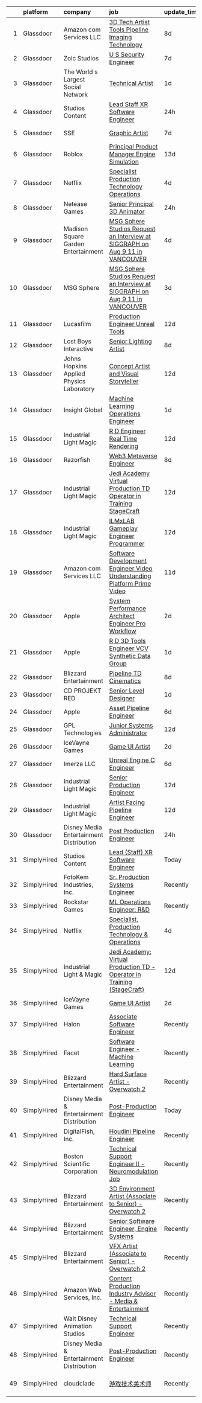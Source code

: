 

|    | platform    | company                                   | job                                                                                                                                                                                                                                                                                                                                                                                                                                                                                                                                                                                                                                                                                                                                                                                                                                                                                                                                                                                                                                                                                                                                                                                                                                                                                                                                                                                                        | update_time   | location            |
|---:|:------------|:------------------------------------------|:-----------------------------------------------------------------------------------------------------------------------------------------------------------------------------------------------------------------------------------------------------------------------------------------------------------------------------------------------------------------------------------------------------------------------------------------------------------------------------------------------------------------------------------------------------------------------------------------------------------------------------------------------------------------------------------------------------------------------------------------------------------------------------------------------------------------------------------------------------------------------------------------------------------------------------------------------------------------------------------------------------------------------------------------------------------------------------------------------------------------------------------------------------------------------------------------------------------------------------------------------------------------------------------------------------------------------------------------------------------------------------------------------------------|:--------------|:--------------------|
|  1 | Glassdoor   | Amazon com Services LLC                   | [3D Tech Artist   Tools   Pipeline  Imaging Technology](https://www.glassdoor.com/partner/jobListing.htm?pos=130&ao=1136043&s=58&guid=000001821a662a8f9bcc41ac73bc2a87&src=GD_JOB_AD&t=SR&vt=w&cs=1_25fdbb91&cb=1658300279837&jobListingId=1007998216393&jrtk=3-0-1g8d6cami2i7e001-1g8d6can2g4e4800-f27f40d9307d398a-)                                                                                                                                                                                                                                                                                                                                                                                                                                                                                                                                                                                                                                                                                                                                                                                                                                                                                                                                                                                                                                                                                     | 8d            | New York, NY        |
|  2 | Glassdoor   | Zoic Studios                              | [U S  Security Engineer](https://www.glassdoor.com/partner/jobListing.htm?pos=121&ao=1136043&s=58&guid=000001821a662a8f9bcc41ac73bc2a87&src=GD_JOB_AD&t=SR&vt=w&ea=1&cs=1_aab4fe73&cb=1658300279836&jobListingId=1008001099170&jrtk=3-0-1g8d6cami2i7e001-1g8d6can2g4e4800-3fce2bb8b019d9b2-)                                                                                                                                                                                                                                                                                                                                                                                                                                                                                                                                                                                                                                                                                                                                                                                                                                                                                                                                                                                                                                                                                                               | 7d            | Remote              |
|  3 | Glassdoor   | The World s Largest Social Network        | [Technical Artist](https://www.glassdoor.com/partner/jobListing.htm?pos=104&ao=1110586&s=58&guid=000001821a662a8f9bcc41ac73bc2a87&src=GD_JOB_AD&t=SR&vt=w&ea=1&cs=1_9f3cafc7&cb=1658300279834&jobListingId=1008013401273&cpc=2F9DD8B511C89582&jrtk=3-0-1g8d6cami2i7e001-1g8d6can2g4e4800-285b10546d188664--6NYlbfkN0DSgjPPcnEdvoK3uuxfISLALE6pB1FR7YSHOr_tSg5_QGIhoz_2VqUepdcKLBLI_zR7PvC-redOtucLp6FtUWQjwvJkbBSx66v-Ifo_autuPCmV7vy0uXxwLfkfIA-UW7O2oV9EshnenlX4g3M4xm0KlrhzXCObSYIKlD5rLaX4kWigvs9QCqgaHkBz1fXfHQgWTAVL90TdEb4efssSxHyzautPOKe_ilLg8civPkAev43D6BlRPaKI_YDUNoziGhTu37Me2cwDCyl8aBs8rkB2Vtd2pgACpbVUrQXyeW7e4ZEBe2v9PmcTw7rf01GOt3zwzIdiGTSWGMRtz2JYqM03edTS4n1ip2LLH5DwAR6YJd4qeCPwNF7ti0S3hB1DXkDarcQOB1jwMVXYYtMBuVhEbDy_i11JJHp7l3phWuUA1HgitFcrejQbcud8ZMxrnPO16fjmCo1DlrZiIAP_TjzBJ1Eo0n7Gf3ZtcQzgGoDu0BXdBYLE4dkeC1Fa_H58ux2Qh6pOnqMFs6zME9AJiTN6l2VEPuCih-JJ-nKc4c9Ya3U5Z003tMq_-Wsq8IOUPs8XiKHUpiqCzHQx0LdZ0gWcuRyyFyNDCJQ%3D)                                                                                                                                                                                                                                                                                                                                                                                                                                                  | 1d            | New York, NY        |
|  4 | Glassdoor   | Studios Content                           | [Lead  Staff  XR Software Engineer](https://www.glassdoor.com/partner/jobListing.htm?pos=103&ao=1110586&s=58&guid=000001821a662a8f9bcc41ac73bc2a87&src=GD_JOB_AD&t=SR&vt=w&cs=1_01d61acd&cb=1658300279834&jobListingId=1008014590291&cpc=AF02A54CD0F60729&jrtk=3-0-1g8d6cami2i7e001-1g8d6can2g4e4800-e8db165023dcdbd3--6NYlbfkN0DAFTyt7pbDCC2JPO79CSdi1dIb81yjczP5qsKcZIxgiYm3-7g-689UM0rgypL64cqOBslTxvoll0qobK8Vpb6H_ntMxUFOX0qsgxlfP0wjXvIRiAHfuHNSK4UN8JvgLDhlKGU6CBVkzDoraRn4buB97TfgQG3Egu1yGXpPgPj-sVABGkRjk2ePNhu0Nu0tza1Ej9DgXKUFbtkHV1_zPdo_2DUMk0fIpnAcI6CySGBOoDmkr124_cuso8KBNSJ-luHrTpTwGOBWU49LVHCHpoBsc-SQR2y-_XxZRUr02BaqVhWnZE819w-jAySG6Vl8vuc6Dad7V1zNcJb2d0q3NGvy4mtPkC2DIo7tthfIfN8cJFo3RlteWS_B8Fv0Sc0knGXFQJnJhsDk_JsX5Y-HjcnhAix8zLIeqJAfx-QOdD7iZElhIEwj4x53TKiz9Jxq3qyGr5_YV9i-OA%3D%3D)                                                                                                                                                                                                                                                                                                                                                                                                                                                                                                                                                                                        | 24h           | Glendale, CA        |
|  5 | Glassdoor   | SSE                                       | [Graphic Artist](https://www.glassdoor.com/partner/jobListing.htm?pos=124&ao=1136043&s=58&guid=000001821a662a8f9bcc41ac73bc2a87&src=GD_JOB_AD&t=SR&vt=w&ea=1&cs=1_b7f2f295&cb=1658300279836&jobListingId=1008001110074&jrtk=3-0-1g8d6cami2i7e001-1g8d6can2g4e4800-50d7530ccefde205-)                                                                                                                                                                                                                                                                                                                                                                                                                                                                                                                                                                                                                                                                                                                                                                                                                                                                                                                                                                                                                                                                                                                       | 7d            | Jacksonville, FL    |
|  6 | Glassdoor   | Roblox                                    | [Principal Product Manager  Engine Simulation](https://www.glassdoor.com/partner/jobListing.htm?pos=128&ao=1136043&s=58&guid=000001821a662a8f9bcc41ac73bc2a87&src=GD_JOB_AD&t=SR&vt=w&cs=1_8a64bfc9&cb=1658300279837&jobListingId=1007987884697&jrtk=3-0-1g8d6cami2i7e001-1g8d6can2g4e4800-3b7450e5fb449977-)                                                                                                                                                                                                                                                                                                                                                                                                                                                                                                                                                                                                                                                                                                                                                                                                                                                                                                                                                                                                                                                                                              | 13d           | San Mateo, CA       |
|  7 | Glassdoor   | Netflix                                   | [Specialist  Production Technology   Operations](https://www.glassdoor.com/partner/jobListing.htm?pos=108&ao=1136043&s=58&guid=000001821a662a8f9bcc41ac73bc2a87&src=GD_JOB_AD&t=SR&vt=w&cs=1_2a75e5c2&cb=1658300279835&jobListingId=1008008710790&jrtk=3-0-1g8d6cami2i7e001-1g8d6can2g4e4800-54fec7f0239f9949-)                                                                                                                                                                                                                                                                                                                                                                                                                                                                                                                                                                                                                                                                                                                                                                                                                                                                                                                                                                                                                                                                                            | 4d            | Los Angeles, CA     |
|  8 | Glassdoor   | Netease Games                             | [Senior   Principal 3D Animator](https://www.glassdoor.com/partner/jobListing.htm?pos=120&ao=1136043&s=58&guid=000001821a662a8f9bcc41ac73bc2a87&src=GD_JOB_AD&t=SR&vt=w&ea=1&cs=1_66f25618&cb=1658300279836&jobListingId=1008014864247&jrtk=3-0-1g8d6cami2i7e001-1g8d6can2g4e4800-9d8f3e71dd8e24b0-)                                                                                                                                                                                                                                                                                                                                                                                                                                                                                                                                                                                                                                                                                                                                                                                                                                                                                                                                                                                                                                                                                                       | 24h           | Remote              |
|  9 | Glassdoor   | Madison Square Garden Entertainment       | [MSG Sphere Studios   Request an Interview at SIGGRAPH on Aug 9   11 in VANCOUVER](https://www.glassdoor.com/partner/jobListing.htm?pos=126&ao=1136043&s=58&guid=000001821a662a8f9bcc41ac73bc2a87&src=GD_JOB_AD&t=SR&vt=w&cs=1_e3bcf80d&cb=1658300279837&jobListingId=1008009076227&jrtk=3-0-1g8d6cami2i7e001-1g8d6can2g4e4800-a5473954148aa4c1-)                                                                                                                                                                                                                                                                                                                                                                                                                                                                                                                                                                                                                                                                                                                                                                                                                                                                                                                                                                                                                                                          | 4d            | Burbank, CA         |
| 10 | Glassdoor   | MSG Sphere                                | [MSG Sphere Studios   Request an Interview at SIGGRAPH on Aug 9   11 in VANCOUVER](https://www.glassdoor.com/partner/jobListing.htm?pos=119&ao=1136043&s=58&guid=000001821a662a8f9bcc41ac73bc2a87&src=GD_JOB_AD&t=SR&vt=w&cs=1_498da0f1&cb=1658300279836&jobListingId=1008009429137&jrtk=3-0-1g8d6cami2i7e001-1g8d6can2g4e4800-52b17ac948aa8bc8-)                                                                                                                                                                                                                                                                                                                                                                                                                                                                                                                                                                                                                                                                                                                                                                                                                                                                                                                                                                                                                                                          | 3d            | Burbank, CA         |
| 11 | Glassdoor   | Lucasfilm                                 | [Production Engineer  Unreal Tools ](https://www.glassdoor.com/partner/jobListing.htm?pos=111&ao=1136043&s=58&guid=000001821a662a8f9bcc41ac73bc2a87&src=GD_JOB_AD&t=SR&vt=w&cs=1_89797158&cb=1658300279835&jobListingId=1007989925214&jrtk=3-0-1g8d6cami2i7e001-1g8d6can2g4e4800-0a9cd2c2e7103964-)                                                                                                                                                                                                                                                                                                                                                                                                                                                                                                                                                                                                                                                                                                                                                                                                                                                                                                                                                                                                                                                                                                        | 12d           | San Francisco, CA   |
| 12 | Glassdoor   | Lost Boys Interactive                     | [Senior Lighting Artist](https://www.glassdoor.com/partner/jobListing.htm?pos=122&ao=1136043&s=58&guid=000001821a662a8f9bcc41ac73bc2a87&src=GD_JOB_AD&t=SR&vt=w&ea=1&cs=1_8cd12984&cb=1658300279836&jobListingId=1007997869563&jrtk=3-0-1g8d6cami2i7e001-1g8d6can2g4e4800-51f467638d738e51-)                                                                                                                                                                                                                                                                                                                                                                                                                                                                                                                                                                                                                                                                                                                                                                                                                                                                                                                                                                                                                                                                                                               | 8d            | Remote              |
| 13 | Glassdoor   | Johns Hopkins Applied Physics Laboratory  | [Concept Artist and Visual Storyteller](https://www.glassdoor.com/partner/jobListing.htm?pos=113&ao=1136043&s=58&guid=000001821a662a8f9bcc41ac73bc2a87&src=GD_JOB_AD&t=SR&vt=w&cs=1_6de91ecc&cb=1658300279835&jobListingId=1007990323575&jrtk=3-0-1g8d6cami2i7e001-1g8d6can2g4e4800-caf3af526954e90d-)                                                                                                                                                                                                                                                                                                                                                                                                                                                                                                                                                                                                                                                                                                                                                                                                                                                                                                                                                                                                                                                                                                     | 12d           | Laurel, MD          |
| 14 | Glassdoor   | Insight Global                            | [Machine Learning Operations Engineer](https://www.glassdoor.com/partner/jobListing.htm?pos=107&ao=1110586&s=58&guid=000001821a662a8f9bcc41ac73bc2a87&src=GD_JOB_AD&t=SR&vt=w&cs=1_d16224a6&cb=1658300279834&jobListingId=1008012941286&cpc=9908D8D4413DBB8A&jrtk=3-0-1g8d6cami2i7e001-1g8d6can2g4e4800-6ee3d94ebee2f9ff--6NYlbfkN0BKkHZu3wF05EeDimN_p6sYpKCMArvwa95YdH7UpkaBCqc7l59ErwqcIquYO0j72pdr6uJAyOo3IhqaKS8B1HTcKOCJMHxonO5G7CoFL1jLxb1duZ4BfCkkUjZqig21xXxHhpDV4ec3AX60YIPuOxjqNpShvHCPMqyIQBsVTguKDeEuvXWrqIzsA5LaB2hIud8_FxFElMUUCqK9jXORKeyhnQkjGlOr9P1YAWsQOIkM1lAfHCBd0YRB_01xS4sva53Oxx2Ct1nAgOMTJiXBqOeSiIOcj8Tu8xOEe0loXujkc53V-YtVuYKE7xaondxFF6HqZULuOJzpnVmxxXFSRq6vABA3YbB3mWbTnl7IcJsgKxU74iaT4bnh2-sH5jbdwL7SS4rkEsxQ1IAfpShOUfbES0XPxXdpKHmbUMURSOc8nN2XvJK3itpJTOUvEQKai_T9wAgCwXk0t4VPPjUh1cQurxRAZyoFpHOv4Zflqo4E2g%3D%3D)                                                                                                                                                                                                                                                                                                                                                                                                                                                                                                                                                     | 1d            | Carlsbad, CA        |
| 15 | Glassdoor   | Industrial Light   Magic                  | [R D Engineer   Real Time Rendering](https://www.glassdoor.com/partner/jobListing.htm?pos=112&ao=1136043&s=58&guid=000001821a662a8f9bcc41ac73bc2a87&src=GD_JOB_AD&t=SR&vt=w&cs=1_30eeb0cd&cb=1658300279835&jobListingId=1007989924389&jrtk=3-0-1g8d6cami2i7e001-1g8d6can2g4e4800-c5bd27a92537d562-)                                                                                                                                                                                                                                                                                                                                                                                                                                                                                                                                                                                                                                                                                                                                                                                                                                                                                                                                                                                                                                                                                                        | 12d           | San Francisco, CA   |
| 16 | Glassdoor   | Razorfish                                 | [Web3 Metaverse Engineer](https://www.glassdoor.com/partner/jobListing.htm?pos=110&ao=1136043&s=58&guid=000001821a662a8f9bcc41ac73bc2a87&src=GD_JOB_AD&t=SR&vt=w&ea=1&cs=1_ed035b03&cb=1658300279835&jobListingId=1007999007023&jrtk=3-0-1g8d6cami2i7e001-1g8d6can2g4e4800-37130fe9a53d6876-)                                                                                                                                                                                                                                                                                                                                                                                                                                                                                                                                                                                                                                                                                                                                                                                                                                                                                                                                                                                                                                                                                                              | 8d            | New York, NY        |
| 17 | Glassdoor   | Industrial Light   Magic                  | [Jedi Academy  Virtual Production TD   Operator in Training  StageCraft ](https://www.glassdoor.com/partner/jobListing.htm?pos=117&ao=1136043&s=58&guid=000001821a662a8f9bcc41ac73bc2a87&src=GD_JOB_AD&t=SR&vt=w&cs=1_3d39ba65&cb=1658300279840&jobListingId=1007989924127&jrtk=3-0-1g8d6cami2i7e001-1g8d6can2g4e4800-c42159d594af156a-)                                                                                                                                                                                                                                                                                                                                                                                                                                                                                                                                                                                                                                                                                                                                                                                                                                                                                                                                                                                                                                                                   | 12d           | Manhattan Beach, CA |
| 18 | Glassdoor   | Industrial Light   Magic                  | [ILMxLAB Gameplay Engineer   Programmer](https://www.glassdoor.com/partner/jobListing.htm?pos=115&ao=1136043&s=58&guid=000001821a662a8f9bcc41ac73bc2a87&src=GD_JOB_AD&t=SR&vt=w&cs=1_514c98e7&cb=1658300279835&jobListingId=1007989925269&jrtk=3-0-1g8d6cami2i7e001-1g8d6can2g4e4800-82d92ba9100d486f-)                                                                                                                                                                                                                                                                                                                                                                                                                                                                                                                                                                                                                                                                                                                                                                                                                                                                                                                                                                                                                                                                                                    | 12d           | San Francisco, CA   |
| 19 | Glassdoor   | Amazon com Services LLC                   | [Software Development Engineer   Video Understanding Platform  Prime Video](https://www.glassdoor.com/partner/jobListing.htm?pos=125&ao=1136043&s=58&guid=000001821a662a8f9bcc41ac73bc2a87&src=GD_JOB_AD&t=SR&vt=w&cs=1_520de2fe&cb=1658300279837&jobListingId=1007992048549&jrtk=3-0-1g8d6cami2i7e001-1g8d6can2g4e4800-265fb4e91b8449ef-)                                                                                                                                                                                                                                                                                                                                                                                                                                                                                                                                                                                                                                                                                                                                                                                                                                                                                                                                                                                                                                                                 | 11d           | Seattle, WA         |
| 20 | Glassdoor   | Apple                                     | [System Performance Architect Engineer   Pro Workflow](https://www.glassdoor.com/partner/jobListing.htm?pos=102&ao=1110586&s=58&guid=000001821a662a8f9bcc41ac73bc2a87&src=GD_JOB_AD&t=SR&vt=w&cs=1_68a630c3&cb=1658300279833&jobListingId=1008010117614&cpc=DE56C24FF6DEC286&jrtk=3-0-1g8d6cami2i7e001-1g8d6can2g4e4800-84ee9f20d4e1af98--6NYlbfkN0BvKrLyj5gPmtZO9T8euul8TCxuuKNOtzRJOomxnwSEodTz2Bc-sPZlavsCvouCU0WpyavI31Cnj_8JzDq7GXmUJFSP92R04ZfKaA2yrdo6aWOzbJpQl6RFvmPaS4sPZYe4k_bx2Wz5AC16fD_0tVtAMbgnEe2rz20Nac8IDlX6EzufNiqR6S4w-925AVWqWkSkIjvWA1uWXs7QiCTc6pUD20elSBxHhy1zaENieD4kdPB3lV93WQoMGR7H9qm0fq9A7Dy04sQjlCDvfQdmd5xVRkNMwZqJ29mR07H4orFYwU5FLvusMloOS7dBSpZPrAEqy4ff-wlXxgTNTR65UINm2jPu_pNNF9_dxOjj7mdz8VuyaRQAz6Np2RHlQMa-MtPE9KB2t8qZccXyRGRh5r8DxGkbW31lHj3X8mBxmQZgEUZj4kDcCNSY8gg421_5FA2-cU-n3y--Yd4fFvY8obMEcrWDk1eFcYATlHt1-_XNXlSz20MvGwI2k8oDGYcBItuaTzCl7DNqSP60vy8oTEkiEd-g-VgkQUJYEmzEwGdqHZtrqLqZMPeHntNMdM9UysBPyGtxViB5LLC7CS3Szu5tziLuInW6RnHr9cGd0eD4H8COicxp_sElCsCvf220tic36Xl1S14TwjVW6NzHPj7BUg5FHGC0Mkp1aKdSZKS4IqAQB8IbX6fl2nJGZTpgU159qEkKzsrSFkkFG5zkMmU9bt2NFHou5pP8ZQ1FXrKWWNDFUQUdRbcCRa86BltkyfNIFn7SVLmZDVZ0Epo_Z8_OsFia5hQCiFXU_DIOBIISVAAnPxcdGXkETT1S_BEyFsllOO66d0obzSGBuWaGWABqqRHR75b2kOd2OQ3NCiZeTFvHEovjpkm4zOfuRyQ9mANOOTjCaDwD8xmuZHJNcoKD61eoxm641PEDGuRaY7Flv-9EbpJos_uEG6EH2UlbTROA9NB5uFjm3j4TTyuWiLXF6xgTQ8Dw9mL8T4cfHNQyHepEACaUfVyo) | 2d            | Portland, OR        |
| 21 | Glassdoor   | Apple                                     | [R D 3D Tools Engineer  VCV Synthetic Data Group](https://www.glassdoor.com/partner/jobListing.htm?pos=105&ao=1110586&s=58&guid=000001821a662a8f9bcc41ac73bc2a87&src=GD_JOB_AD&t=SR&vt=w&cs=1_1488f8d1&cb=1658300279834&jobListingId=1008011631925&cpc=47CFDC01B3F81FAC&jrtk=3-0-1g8d6cami2i7e001-1g8d6can2g4e4800-4df676c2e13f7c6f--6NYlbfkN0BvKrLyj5gPmtZO9T8euul8TCxuuKNOtzRJOomxnwSEodTz2Bc-sPZl8WPllYOnI2jRAwbqYtCDSM2NaypT2bv9zNRDusitbExnmh9yaDCWqtVlBcCtkUdwsrkNbXEo9iMcl4JyRDwD_dHGsCaOtQuxQRUde536nTFcfviIrUnxMBVhEpe_f-6iPgRWzYTKfyN4saXTzNvTbXt495fm-_F8lL6OFXW58Rb5oYaWN9Uzzpb4rfVzrHQ-EpzSFPvpgOGoadpi0-xfpfUDYOjrpqDmbBy2-QC3c2FBgexhU-tR3nElZsrH9ZMUCZ2hrD1aB3YgonRT-K8XMcGOiV0S-m2SA698TUt9Q-m5OEnnOVYviT-M9NS-S61BRI0ws6UO_5XqKLi1TmTSu55UYi-Acw7Yl7UbYk0RRRoa99rKrq_V2-wOXR0UrN6QIcPFDg3qqYshC27jnJoeiV9stP9ugXtX5kZ5gXDMA7FBzEZvBClkLgBO2n2acNT0ks6660zMe0Z9B5yYqaVhbd8H1TBv4ydqA6MK3xbeq_XDyJ0V6okajFhWLSHlEzhWiEdVku9YK2KBdjFw0B59ECAeFVNH6O1F2b4NFt76vRwnn1bQFck0kTHMcTy5ClkFgVJvE7Z7NYIK_LJzyIhB03nmNNlMugJQc1GVG4ywJ_RdktJpyBTUdb0Qke4dIGkeJiSp_S93V0xAtvDx3e9YQBjoyErAFw6DiY1er6oh0K4TzDWPWfo2pc6yU4Wtq_cwZ_dgQAjgSmnVZOcTFr_CV_MinLdDtz0hmHi_P-9jmk4NI-_cd6pwdTYQlc40rUpJ1kXKDWLqnFunh0DPvhNc2u_J5XK3kB0R2AOOT-4yz35A9nNKtOM7UfFUkBfNYBYEDA_slYgUvRTtax5el5AZ8Xv7Dfw6KeAnMlTYWc2q7WVgA67xkcMd95fA1aHmBbdTTuJxPwtZCMtH4p4O6QDarTVL-SvRUdvfopwY3BU9EGMQqlols4W1Ag%3D%3D)          | 1d            | San Diego, CA       |
| 22 | Glassdoor   | Blizzard Entertainment                    | [Pipeline TD  Cinematics](https://www.glassdoor.com/partner/jobListing.htm?pos=129&ao=1136043&s=58&guid=000001821a662a8f9bcc41ac73bc2a87&src=GD_JOB_AD&t=SR&vt=w&cs=1_bdfeef0b&cb=1658300279837&jobListingId=1007998161798&jrtk=3-0-1g8d6cami2i7e001-1g8d6can2g4e4800-ea65093ab2c5173b-)                                                                                                                                                                                                                                                                                                                                                                                                                                                                                                                                                                                                                                                                                                                                                                                                                                                                                                                                                                                                                                                                                                                   | 8d            | Irvine, CA          |
| 23 | Glassdoor   | CD PROJEKT RED                            | [Senior Level Designer](https://www.glassdoor.com/partner/jobListing.htm?pos=123&ao=1136043&s=58&guid=000001821a662a8f9bcc41ac73bc2a87&src=GD_JOB_AD&t=SR&vt=w&ea=1&cs=1_2cff9b7b&cb=1658300279836&jobListingId=1008013433162&jrtk=3-0-1g8d6cami2i7e001-1g8d6can2g4e4800-4c9a8438ff845ca6-)                                                                                                                                                                                                                                                                                                                                                                                                                                                                                                                                                                                                                                                                                                                                                                                                                                                                                                                                                                                                                                                                                                                | 1d            | Boston, MA          |
| 24 | Glassdoor   | Apple                                     | [Asset Pipeline Engineer](https://www.glassdoor.com/partner/jobListing.htm?pos=106&ao=1110586&s=58&guid=000001821a662a8f9bcc41ac73bc2a87&src=GD_JOB_AD&t=SR&vt=w&cs=1_60786154&cb=1658300279834&jobListingId=1008004162533&cpc=2CAED5C921A5F994&jrtk=3-0-1g8d6cami2i7e001-1g8d6can2g4e4800-9798daa2e282cec1--6NYlbfkN0BvKrLyj5gPmtZO9T8euul8TCxuuKNOtzRJOomxnwSEodTz2Bc-sPZlbtkML8D-m4prOH3i67mH9X5k1VXnxBL_Mt19y1o4se6iputKxUUMekntSO6k-JQT0_GFQRfeb6R7JdLahkC5efiTC97RnJt-2q91NhJcb1TH8Fu02Sj-Y_GKt7h9l1OF6DxO-90ywjfwEincPdQ3cOpx78MkS2-OaE6i59QoAFuEULWs2djcLgyp5RfBUki7UlrTmAbQxCPixb05WKnkrbF6-DVvEW7fOA0iLLfNoZ6AivtAUF6a-V44rZDbvO8YcPV1TC6A4CwTmljZXV_0dK_uUdMhcp9y0uVIbQmt0daclaxx-X2uVtnK1BrMRIRtOQyEtxGr6E_h6sxfhk0KYtqPu4_INaTffCKm_jhtIL2VD5kCCj_8gZiN3-mMvCctXyWRTy1VQfHNwe7ODLxBzqDlqcvgf233Yy_jfWD1wcw9umYe0ZJ2F4jORcJZ8wrFftVmtYCrNtH7qo7EPzEN6nqgufSH7_yMW8ffhwytRdlRP46XkK5px42MqDYvrHAwC_X1mBka4bnIGBEVm1a8bvhobJ9Lj3c7LvbGRjdjCL3n1oFQ5NN4U0KOHD1RcGOQ2GaQ0sOxdkp6X0V-kCvdvvR-tKJlN8JSokvZn3NHNjIArYQkEwtXLf3P6sy_X8Riar6cQHNmpEu-MJdqb0bGfXEP8gOVWM298hdDV--Z_XS-aGYZcQUdV2RYpx_E-Et5TBZGJJMk7MxHLbe_DnfmaEBM6N7lurOOA97AIGSm9SCv_V7ETJpxYFE2kFIE5C9tQyNOP9Cd2HAJQvo1Ty8XQFW9wiGV98B9PD47znmGnXpxAjm54fH1AVE-Iw0VJFwHwgUb_jGx81rOIcbtgVtwm9sT5uTGl_CCe9DliHx40B1HCBBvyizbAVl8fd7KGloK_ImsAajOm8Tkj67IbVAdXw%3D%3D)                                                                  | 6d            | Boulder, CO         |
| 25 | Glassdoor   | GPL Technologies                          | [Junior Systems Administrator](https://www.glassdoor.com/partner/jobListing.htm?pos=114&ao=1136043&s=58&guid=000001821a662a8f9bcc41ac73bc2a87&src=GD_JOB_AD&t=SR&vt=w&ea=1&cs=1_f5df2055&cb=1658300279835&jobListingId=1007991103318&jrtk=3-0-1g8d6cami2i7e001-1g8d6can2g4e4800-d7b2b24d642901ba-)                                                                                                                                                                                                                                                                                                                                                                                                                                                                                                                                                                                                                                                                                                                                                                                                                                                                                                                                                                                                                                                                                                         | 12d           | New York, NY        |
| 26 | Glassdoor   | IceVayne Games                            | [Game UI Artist](https://www.glassdoor.com/partner/jobListing.htm?pos=109&ao=1136043&s=58&guid=000001821a662a8f9bcc41ac73bc2a87&src=GD_JOB_AD&t=SR&vt=w&ea=1&cs=1_44d92642&cb=1658300279835&jobListingId=1008010939116&jrtk=3-0-1g8d6cami2i7e001-1g8d6can2g4e4800-a4580d4e6a89142d-)                                                                                                                                                                                                                                                                                                                                                                                                                                                                                                                                                                                                                                                                                                                                                                                                                                                                                                                                                                                                                                                                                                                       | 2d            | Remote              |
| 27 | Glassdoor   | Imerza  LLC                               | [Unreal Engine   C   Engineer](https://www.glassdoor.com/partner/jobListing.htm?pos=116&ao=1136043&s=58&guid=000001821a662a8f9bcc41ac73bc2a87&src=GD_JOB_AD&t=SR&vt=w&ea=1&cs=1_b5a0ceba&cb=1658300279835&jobListingId=1008001897361&jrtk=3-0-1g8d6cami2i7e001-1g8d6can2g4e4800-8c79bb2871c86338-)                                                                                                                                                                                                                                                                                                                                                                                                                                                                                                                                                                                                                                                                                                                                                                                                                                                                                                                                                                                                                                                                                                         | 6d            | Remote              |
| 28 | Glassdoor   | Industrial Light   Magic                  | [Senior Production Engineer](https://www.glassdoor.com/partner/jobListing.htm?pos=127&ao=1136043&s=58&guid=000001821a662a8f9bcc41ac73bc2a87&src=GD_JOB_AD&t=SR&vt=w&cs=1_b3730e76&cb=1658300279837&jobListingId=1007989925075&jrtk=3-0-1g8d6cami2i7e001-1g8d6can2g4e4800-8634671c7f4b4c30-)                                                                                                                                                                                                                                                                                                                                                                                                                                                                                                                                                                                                                                                                                                                                                                                                                                                                                                                                                                                                                                                                                                                | 12d           | San Francisco, CA   |
| 29 | Glassdoor   | Industrial Light   Magic                  | [Artist Facing Pipeline Engineer](https://www.glassdoor.com/partner/jobListing.htm?pos=118&ao=1136043&s=58&guid=000001821a662a8f9bcc41ac73bc2a87&src=GD_JOB_AD&t=SR&vt=w&cs=1_5c37c6d0&cb=1658300279836&jobListingId=1007989925036&jrtk=3-0-1g8d6cami2i7e001-1g8d6can2g4e4800-542b487c01f99854-)                                                                                                                                                                                                                                                                                                                                                                                                                                                                                                                                                                                                                                                                                                                                                                                                                                                                                                                                                                                                                                                                                                           | 12d           | San Francisco, CA   |
| 30 | Glassdoor   | Disney Media   Entertainment Distribution | [Post Production Engineer](https://www.glassdoor.com/partner/jobListing.htm?pos=101&ao=1110586&s=58&guid=000001821a662a8f9bcc41ac73bc2a87&src=GD_JOB_AD&t=SR&vt=w&cs=1_d0fa3762&cb=1658300279833&jobListingId=1008014590381&cpc=BAB9AA3F436D8911&jrtk=3-0-1g8d6cami2i7e001-1g8d6can2g4e4800-64d08228cddcb1d6--6NYlbfkN0DAFTyt7pbDCC2JPO79CSdi1dIb81yjczP5qsKcZIxgiYm3-7g-689UM0rgypL64cqOBslTxvoll235h7oWkySDkk6UCcWBPET6dvl3il08RWt6isqbTnObPUPsiHDZNbiFqDcoYaE6XpgFxmW7v060AXz1IcsKKPNW_LonVIeWyLVZOKaKaS6hyFoJLwLa6M-9MfaDUiw7ZNw1HkG9sGulVzjIKNUkibkE4nAweSRWHfx5ap8v6GI4_83b5t2txBgspV2Avlzorz8XVMtEbfU0SxfNL8wM0U-CwGDBAGdo79cvSo8giw5D6ll1bHRsOVXhu70d8jLvV6e7sIBftRYc6nAHuoCfw67WlsBvpzDRq3HHgMheBsvggVsnY3Ce0t7zd_r3QlFcJx7FRXz8nTrrOOgF5OTeuH7LJ_noAWik2xrB9otneM8n1t1xCyDTyLo%3D)                                                                                                                                                                                                                                                                                                                                                                                                                                                                                                                                                                                                               | 24h           | Los Angeles, CA     |
| 31 | SimplyHired | Studios Content                           | [Lead (Staff) XR Software Engineer](https://www.simplyhired.com/job/IwNZq9s3HSyGdB4FShPNi54tGs57BOFeq5moocynjpBA0Xs951pYhA?q=vfx+engineer)                                                                                                                                                                                                                                                                                                                                                                                                                                                                                                                                                                                                                                                                                                                                                                                                                                                                                                                                                                                                                                                                                                                                                                                                                                                                 | Today         | Glendale, CA        |
| 32 | SimplyHired | FotoKem Industries, Inc.                  | [Sr. Production Systems Engineer](https://www.simplyhired.com/job/Z3715DiYH3GbQ2ZdJSTcQowrjLKhvjK5kBANivRyfM6-yLLwht1aqg?q=vfx+engineer)                                                                                                                                                                                                                                                                                                                                                                                                                                                                                                                                                                                                                                                                                                                                                                                                                                                                                                                                                                                                                                                                                                                                                                                                                                                                   | Recently      | Burbank, CA         |
| 33 | SimplyHired | Rockstar Games                            | [ML Operations Engineer: R&D](https://www.simplyhired.com/job/4UqlRtnLgoaGMicsjYesIr1pOsvzIkP6eOaM6e0xWXRYodvM_Zhi2w?q=vfx+engineer)                                                                                                                                                                                                                                                                                                                                                                                                                                                                                                                                                                                                                                                                                                                                                                                                                                                                                                                                                                                                                                                                                                                                                                                                                                                                       | Recently      | Carlsbad, CA        |
| 34 | SimplyHired | Netflix                                   | [Specialist, Production Technology & Operations](https://www.simplyhired.com/job/QPxpl2uRWzCVLK_MpTJS5mm-1-iefnEkYePSoJ2BrNociR9lepIGAg?q=vfx+engineer)                                                                                                                                                                                                                                                                                                                                                                                                                                                                                                                                                                                                                                                                                                                                                                                                                                                                                                                                                                                                                                                                                                                                                                                                                                                    | 4d            | Los Angeles, CA     |
| 35 | SimplyHired | Industrial Light & Magic                  | [Jedi Academy: Virtual Production TD - Operator in Training (StageCraft)](https://www.simplyhired.com/job/gZV-jaTXxPtjQSZ63S-xKJ5_BtDUpD3gf-1Z9y3jEl6TUZ13C7BJSA?q=vfx+engineer)                                                                                                                                                                                                                                                                                                                                                                                                                                                                                                                                                                                                                                                                                                                                                                                                                                                                                                                                                                                                                                                                                                                                                                                                                           | 12d           | Manhattan Beach, CA |
| 36 | SimplyHired | IceVayne Games                            | [Game UI Artist](https://www.simplyhired.com/job/uOTZ8134CRzxj2nYG2_gw45sjRe12YHf2rcCLCRX7S35nrgPs2j4fQ?q=vfx+engineer)                                                                                                                                                                                                                                                                                                                                                                                                                                                                                                                                                                                                                                                                                                                                                                                                                                                                                                                                                                                                                                                                                                                                                                                                                                                                                    | 2d            | Remote              |
| 37 | SimplyHired | Halon                                     | [Associate Software Engineer](https://www.simplyhired.com/job/QfpjhUfc7pCHcnCmJZn0TwL70V58y1gN-eYqy0-U7ieXnfp22xX3hw?q=vfx+engineer)                                                                                                                                                                                                                                                                                                                                                                                                                                                                                                                                                                                                                                                                                                                                                                                                                                                                                                                                                                                                                                                                                                                                                                                                                                                                       | Recently      | Santa Monica, CA    |
| 38 | SimplyHired | Facet                                     | [Software Engineer - Machine Learning](https://www.simplyhired.com/job/rRl7LpYqGiIowLAwzbrNzMgXtXTFbKgtp-z9fo66PKEqX4Q6nYlO_w?q=vfx+engineer)                                                                                                                                                                                                                                                                                                                                                                                                                                                                                                                                                                                                                                                                                                                                                                                                                                                                                                                                                                                                                                                                                                                                                                                                                                                              | Recently      | San Francisco, CA   |
| 39 | SimplyHired | Blizzard Entertainment                    | [Hard Surface Artist - Overwatch 2](https://www.simplyhired.com/job/6UbuxcizWm0FGl0VWvCtYyHq-2-jjcWZ_YsxRvD4XaS9M8_zOx_FMA?q=vfx+engineer)                                                                                                                                                                                                                                                                                                                                                                                                                                                                                                                                                                                                                                                                                                                                                                                                                                                                                                                                                                                                                                                                                                                                                                                                                                                                 | Recently      | Irvine, CA          |
| 40 | SimplyHired | Disney Media & Entertainment Distribution | [Post-Production Engineer](https://www.simplyhired.com/job/yTVi8uFL5s8lqFJQtEqc97pPpQ7Wk764joeYGQ16PDGNEtFKLSg2zw?q=vfx+engineer)                                                                                                                                                                                                                                                                                                                                                                                                                                                                                                                                                                                                                                                                                                                                                                                                                                                                                                                                                                                                                                                                                                                                                                                                                                                                          | Today         | Los Angeles, CA     |
| 41 | SimplyHired | DigitalFish, Inc.                         | [Houdini Pipeline Engineer](https://www.simplyhired.com/job/OXJ8CgFRLaRYJf3fg3fwt2TSgfZcUsBX1X8B0eoRtaOUx5tNd2D2wQ?q=vfx+engineer)                                                                                                                                                                                                                                                                                                                                                                                                                                                                                                                                                                                                                                                                                                                                                                                                                                                                                                                                                                                                                                                                                                                                                                                                                                                                         | Recently      | Remote              |
| 42 | SimplyHired | Boston Scientific Corporation             | [Technical Support Engineer II - Neuromodulation Job](https://www.simplyhired.com/job/x3_MqmMDt-LogOnHo7xUmnlEj8UbzvIPIV3mV5KCqtO8wo9Nzy_Dvw?q=vfx+engineer)                                                                                                                                                                                                                                                                                                                                                                                                                                                                                                                                                                                                                                                                                                                                                                                                                                                                                                                                                                                                                                                                                                                                                                                                                                               | Recently      | Valencia, CA        |
| 43 | SimplyHired | Blizzard Entertainment                    | [3D Environment Artist (Associate to Senior) - Overwatch 2](https://www.simplyhired.com/job/pw88DtF0EULjjFMy83MMr_Hg0HBZII6DCgYGL9C12joglMD-Z-Xwnw?q=vfx+engineer)                                                                                                                                                                                                                                                                                                                                                                                                                                                                                                                                                                                                                                                                                                                                                                                                                                                                                                                                                                                                                                                                                                                                                                                                                                         | Recently      | Irvine, CA          |
| 44 | SimplyHired | Blizzard Entertainment                    | [Senior Software Engineer, Engine Systems](https://www.simplyhired.com/job/tMmtCyDUxHf8JJJ5bCNONOHibfhTpYdY-nwQ76oeAkm7OrfyZhRqFg?q=vfx+engineer)                                                                                                                                                                                                                                                                                                                                                                                                                                                                                                                                                                                                                                                                                                                                                                                                                                                                                                                                                                                                                                                                                                                                                                                                                                                          | Recently      | Irvine, CA          |
| 45 | SimplyHired | Blizzard Entertainment                    | [VFX Artist (Associate to Senior) - Overwatch 2](https://www.simplyhired.com/job/2d70J5UkkZ2YmvlvJfcaEqf0vVFEZwLt57euRMmQlk3Afx_2Q_gYzw?q=vfx+engineer)                                                                                                                                                                                                                                                                                                                                                                                                                                                                                                                                                                                                                                                                                                                                                                                                                                                                                                                                                                                                                                                                                                                                                                                                                                                    | Recently      | Irvine, CA          |
| 46 | SimplyHired | Amazon Web Services, Inc.                 | [Content Production Industry Advisor - Media & Entertainment](https://www.simplyhired.com/job/Kidji71SDvQkEtoxhcit1cCeI9GDVTGZN4IzoXFbxadJeb3d_B3uEQ?q=vfx+engineer)                                                                                                                                                                                                                                                                                                                                                                                                                                                                                                                                                                                                                                                                                                                                                                                                                                                                                                                                                                                                                                                                                                                                                                                                                                       | Recently      | Santa Monica, CA    |
| 47 | SimplyHired | Walt Disney Animation Studios             | [Technical Support Engineer](https://www.simplyhired.com/job/yzrZ4_ISv3Z-KQ1cbaSDrI92DZiQBX4A6_40E_P_gHmTUl3aF9m5kA?q=vfx+engineer)                                                                                                                                                                                                                                                                                                                                                                                                                                                                                                                                                                                                                                                                                                                                                                                                                                                                                                                                                                                                                                                                                                                                                                                                                                                                        | Recently      | Burbank, CA         |
| 48 | SimplyHired | Disney Media & Entertainment Distribution | [Post-Production Engineer](https://www.simplyhired.com/job/v0wjXqzQA25cOop8t04h3Dpm1Lp-FaRZFneZHQS-eanEgefyh0zIdA?q=vfx+engineer)                                                                                                                                                                                                                                                                                                                                                                                                                                                                                                                                                                                                                                                                                                                                                                                                                                                                                                                                                                                                                                                                                                                                                                                                                                                                          | Recently      | Los Angeles, CA     |
| 49 | SimplyHired | cloudclade                                | [游戏技术美术师](https://www.simplyhired.com/job/pSO4IJacoTKqOYwceaSzXCLyuDhzXx65fnAFWovItCEpcMRA5JnEgw?q=vfx+engineer)                                                                                                                                                                                                                                                                                                                                                                                                                                                                                                                                                                                                                                                                                                                                                                                                                                                                                                                                                                                                                                                                                                                                                                                                                                                                                           | Recently      | San Francisco, CA   |
